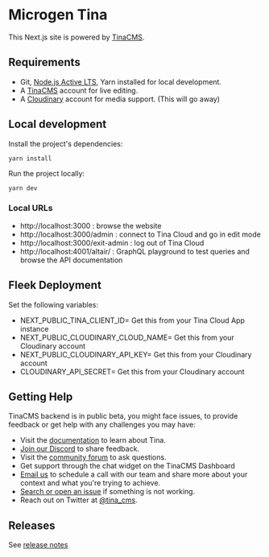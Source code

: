 # Microgen Tina

This Next.js site is powered by [TinaCMS](https://app.tina.io).

## Requirements

- Git, [Node.js Active LTS](https://nodejs.org/en/about/releases/), Yarn installed for local development.
- A [TinaCMS](https://app.tina.io) account for live editing.
- A [Cloudinary](https://cloudinary.com) account for media support. (This will go away)

## Local development

Install the project's dependencies:

```
yarn install
```

Run the project locally:

```
yarn dev
```

### Local URLs

- http://localhost:3000 : browse the website 
- http://localhost:3000/admin : connect to Tina Cloud and go in edit mode
- http://localhost:3000/exit-admin : log out of Tina Cloud
- http://localhost:4001/altair/ : GraphQL playground to test queries and browse the API documentation

## Fleek Deployment

Set the following variables:

- NEXT_PUBLIC_TINA_CLIENT_ID= Get this from your Tina Cloud App instance
- NEXT_PUBLIC_CLOUDINARY_CLOUD_NAME= Get this from your Cloudinary account
- NEXT_PUBLIC_CLOUDINARY_API_KEY= Get this from your Cloudinary account
- CLOUDINARY_API_SECRET= Get this from your Cloudinary account

## Getting Help

TinaCMS backend is in public beta, you might face issues, to provide feedback or get help with any challenges you may have:

-   Visit the [documentation](https://tina.io/docs/) to learn about Tina.
-   [Join our Discord](https://discord.gg/zumN63Ybpf) to share feedback.
-   Visit the [community forum](https://community.tinacms.org/) to ask questions.
-   Get support through the chat widget on the TinaCMS Dashboard
-   [Email us](mailto:support@tina.io) to schedule a call with our team and share more about your context and what you're trying to achieve.
-   [Search or open an issue](https://github.com/tinacms/tinacms/issues) if something is not working.
-   Reach out on Twitter at [@tina_cms](https://twitter.com/tina_cms).

## Releases

See [release notes](RELEASE_NOTES.md)
